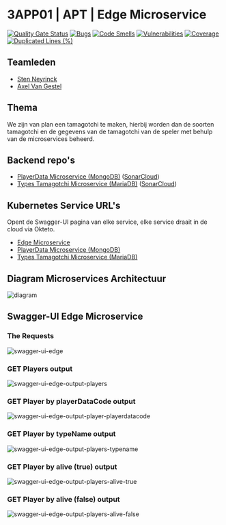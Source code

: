 # 3APP01 | APT | Edge Microservice

[![Quality Gate Status](https://sonarcloud.io/api/project_badges/measure?project=A-Van-Gestel_3APP01-APT-Edge_Microservice&metric=alert_status)](https://sonarcloud.io/summary/new_code?id=A-Van-Gestel_3APP01-APT-Edge_Microservice)
[![Bugs](https://sonarcloud.io/api/project_badges/measure?project=A-Van-Gestel_3APP01-APT-Edge_Microservice&metric=bugs)](https://sonarcloud.io/summary/new_code?id=A-Van-Gestel_3APP01-APT-Edge_Microservice)
[![Code Smells](https://sonarcloud.io/api/project_badges/measure?project=A-Van-Gestel_3APP01-APT-Edge_Microservice&metric=code_smells)](https://sonarcloud.io/summary/new_code?id=A-Van-Gestel_3APP01-APT-Edge_Microservice)
[![Vulnerabilities](https://sonarcloud.io/api/project_badges/measure?project=A-Van-Gestel_3APP01-APT-Edge_Microservice&metric=vulnerabilities)](https://sonarcloud.io/summary/new_code?id=A-Van-Gestel_3APP01-APT-Edge_Microservice)
[![Coverage](https://sonarcloud.io/api/project_badges/measure?project=A-Van-Gestel_3APP01-APT-Edge_Microservice&metric=coverage)](https://sonarcloud.io/summary/new_code?id=A-Van-Gestel_3APP01-APT-Edge_Microservice)
[![Duplicated Lines (%)](https://sonarcloud.io/api/project_badges/measure?project=A-Van-Gestel_3APP01-APT-Edge_Microservice&metric=duplicated_lines_density)](https://sonarcloud.io/summary/new_code?id=A-Van-Gestel_3APP01-APT-Edge_Microservice)


## Teamleden
* [Sten Neyrinck](https://github.com/stenneyrinck)
* [Axel Van Gestel](https://github.com/A-Van-Gestel)


## Thema
We zijn van plan een tamagotchi te maken, hierbij worden dan de soorten tamagotchi en de gegevens van de tamagotchi van de speler met behulp van de microservices beheerd.


## Backend repo's
* [PlayerData Microservice (MongoDB)](https://github.com/A-Van-Gestel/3APP01-APT-Back_PlayerData_Microservice) ([SonarCloud](https://sonarcloud.io/summary/new_code?id=A-Van-Gestel_3APP01-APT-Back_PlayerData_Microservice))
* [Types Tamagotchi Microservice (MariaDB)](https://github.com/stenneyrinck/3APP01-APT-Back_TypesTomagotchi_Microservice) ([SonarCloud](https://sonarcloud.io/summary/new_code?id=stenneyrinck_3APP01-APT-Back_TypesTomagotchi_Microservice))


## Kubernetes Service URL's
Opent de Swagger-UI pagina van elke service, elke service draait in de cloud via Okteto.
* [Edge Microservice](https://edge-service-server-a-van-gestel.cloud.okteto.net/swagger-ui.html)
* [PlayerData Microservice (MongoDB)](https://playerdata-service-server-a-van-gestel.cloud.okteto.net/swagger-ui.html)
* [Types Tamagotchi Microservice (MariaDB)](https://type-tamagotchi-service-server-a-van-gestel.cloud.okteto.net/swagger-ui.html)


## Diagram Microservices Architectuur
![diagram](docs/img/Overview.png)


## Swagger-UI Edge Microservice
### The Requests
![swagger-ui-edge](docs/img/swagger-ui-edge.png)

### GET Players output
![swagger-ui-edge-output-players](docs/img/swagger-ui-edge-outputPlayers.png)

### GET Player by playerDataCode output
![swagger-ui-edge-output-player-playerdatacode](docs/img/swagger-ui-edge-outputPlayerDataCode.png)

### GET Player by typeName output
![swagger-ui-edge-output-players-typename](docs/img/swagger-ui-edge-outputPlayersTypeSlakkie.png)

### GET Player by alive (true) output
![swagger-ui-edge-output-players-alive-true](docs/img/swagger-ui-edge-outputPlayersAliveTrue.png)

### GET Player by alive (false) output
![swagger-ui-edge-output-players-alive-false](docs/img/swagger-ui-edge-outputPlayersAliveFalse.png)